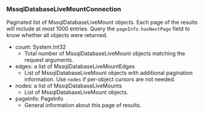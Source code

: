 ### MssqlDatabaseLiveMountConnection
Paginated list of MssqlDatabaseLiveMount objects. Each page of the results will include at most 1000 entries. Query the `pageInfo.hasNextPage` field to know whether all objects were returned.

- count: System.Int32
  - Total number of MssqlDatabaseLiveMount objects matching the request arguments.
- edges: a list of MssqlDatabaseLiveMountEdges
  - List of MssqlDatabaseLiveMount objects with additional pagination information. Use `nodes` if per-object cursors are not needed.
- nodes: a list of MssqlDatabaseLiveMounts
  - List of MssqlDatabaseLiveMount objects.
- pageInfo: PageInfo
  - General information about this page of results.
